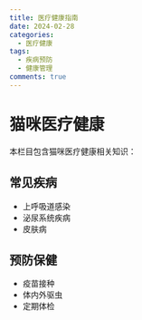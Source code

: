 ```yaml
---
title: 医疗健康指南
date: 2024-02-28
categories:
  - 医疗健康
tags:
  - 疾病预防
  - 健康管理
comments: true
---
```


# 猫咪医疗健康

本栏目包含猫咪医疗健康相关知识：

## 常见疾病
- 上呼吸道感染
- 泌尿系统疾病
- 皮肤病

## 预防保健
- 疫苗接种
- 体内外驱虫
- 定期体检